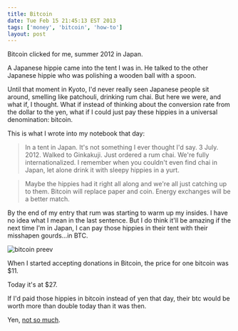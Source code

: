 ```yaml
---
title: Bitcoin
date: Tue Feb 15 21:45:13 EST 2013
tags: ['money', 'bitcoin', 'how-to']
layout: post
---
```


Bitcoin clicked for me, summer 2012 in Japan.

A Japanese hippie came into the tent I was in. He talked to the other Japanese hippie who was polishing a wooden ball with a spoon. 

Until that moment in Kyoto, I'd never really seen Japanese people sit around, smelling like patchouli, drinking rum chai. But here we were, and what if, I thought. What if instead of thinking about the conversion rate from the dollar to the yen, what if I could just pay these hippies in a universal denomination: bitcoin. 

This is what I wrote into my notebook that day:

<blockquote>In a tent in Japan. It's not something I ever thought I'd say. 3 July. 2012. Walked to Ginkakuji. Just ordered a rum chai. We're fully internationalized. I remember when you couldn't even find chai in Japan, let alone drink it with sleepy hippies in a yurt.</blockquote>

<blockquote>Maybe the hippies had it right all along and we're all just catching up to them. Bitcoin will replace paper and coin. Energy exchanges will be a better match.</blockquote>

By the end of my entry that rum was starting to warm up my insides. I have no idea what I mean in the last sentence. But I do think it'll be amazing if the next time I'm in Japan, I can pay those hippies in their tent with their misshapen gourds...in BTC.

![bitcoin preev](/preev.png)

When I started accepting donations in Bitcoin, the price for one bitcoin was $11. 

Today it's at $27.

If I'd paid those hippies in bitcoin instead of yen that day, their btc would be worth more than double today than it was then. 

Yen, [not so much](http://www.businessweek.com/stories/2006-05-11/easing-out-of-quantitative-easing).